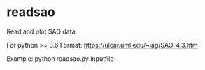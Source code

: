 # readsao
Read and plot SAO data

For python >= 3.6
Format: https://ulcar.uml.edu/~iag/SAO-4.3.htm

Example: python readsao.py inputfile
